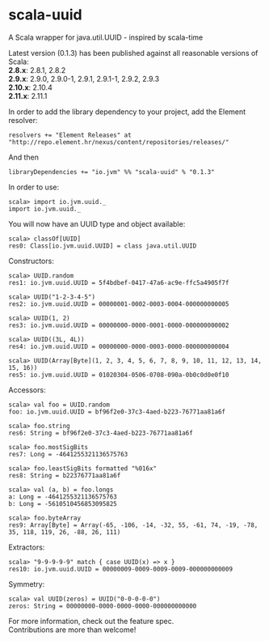 scala-uuid
==========

A Scala wrapper for java.util.UUID - inspired by scala-time

Latest version (0.1.3) has been published against all reasonable versions of Scala:  
**2.8.x**: 2.8.1, 2.8.2  
**2.9.x**: 2.9.0, 2.9.0-1, 2.9.1, 2.9.1-1, 2.9.2, 2.9.3  
**2.10.x**: 2.10.4  
**2.11.x**: 2.11.1

In order to add the library dependency to your project, add the Element resolver:

    resolvers += "Element Releases" at "http://repo.element.hr/nexus/content/repositories/releases/"

And then

    libraryDependencies += "io.jvm" %% "scala-uuid" % "0.1.3"

In order to use:

    scala> import io.jvm.uuid._
    import io.jvm.uuid._

You will now have an UUID type and object available:

    scala> classOf[UUID]
    res0: Class[io.jvm.uuid.UUID] = class java.util.UUID

Constructors:

    scala> UUID.random
    res1: io.jvm.uuid.UUID = 5f4bdbef-0417-47a6-ac9e-ffc5a4905f7f

    scala> UUID("1-2-3-4-5")
    res2: io.jvm.uuid.UUID = 00000001-0002-0003-0004-000000000005

    scala> UUID(1, 2)
    res3: io.jvm.uuid.UUID = 00000000-0000-0001-0000-000000000002

    scala> UUID((3L, 4L))
    res4: io.jvm.uuid.UUID = 00000000-0000-0003-0000-000000000004

    scala> UUID(Array[Byte](1, 2, 3, 4, 5, 6, 7, 8, 9, 10, 11, 12, 13, 14, 15, 16))
    res5: io.jvm.uuid.UUID = 01020304-0506-0708-090a-0b0c0d0e0f10

Accessors:

    scala> val foo = UUID.random
    foo: io.jvm.uuid.UUID = bf96f2e0-37c3-4aed-b223-76771aa81a6f

    scala> foo.string
    res6: String = bf96f2e0-37c3-4aed-b223-76771aa81a6f

    scala> foo.mostSigBits
    res7: Long = -4641255321136575763

    scala> foo.leastSigBits formatted "%016x"
    res8: String = b22376771aa81a6f

    scala> val (a, b) = foo.longs
    a: Long = -4641255321136575763
    b: Long = -5610510456853095825

    scala> foo.byteArray
    res9: Array[Byte] = Array(-65, -106, -14, -32, 55, -61, 74, -19, -78, 35, 118, 119, 26, -88, 26, 111)

Extractors:

    scala> "9-9-9-9-9" match { case UUID(x) => x }
    res10: io.jvm.uuid.UUID = 00000009-0009-0009-0009-000000000009

Symmetry:

    scala> val UUID(zeros) = UUID("0-0-0-0-0")
    zeros: String = 00000000-0000-0000-0000-000000000000

For more information, check out the feature spec.  
Contributions are more than welcome!
